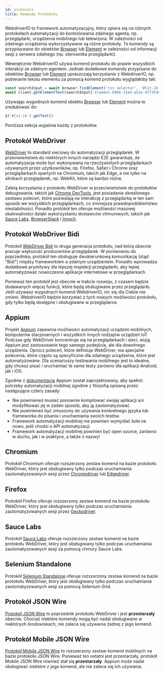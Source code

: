 ```yaml
---
id: protocols
title: Komendy Protokołu
---
```


WebdriverIO to framework automatyzacyjny, który opiera się na różnych protokołach automatyzacji do kontrolowania zdalnego agenta, np. przeglądarki, urządzenia mobilnego lub telewizora. W zależności od zdalnego urządzenia wykorzystywane są różne protokoły. Te komendy są przypisywane do obiektów [Browser](/docs/api/browser) lub [Element](/docs/api/element) w zależności od informacji sesji z serwera zdalnego (np. sterownika przeglądarki).

Wewnętrznie WebdriverIO używa komend protokołu do prawie wszystkich interakcji ze zdalnym agentem. Jednak dodatkowe komendy przypisane do obiektów [Browser](/docs/api/browser) lub [Element](/docs/api/element) upraszczają korzystanie z WebdriverIO, np. pobieranie tekstu elementu za pomocą komend protokołu wyglądałoby tak:

```js
const searchInput = await browser.findElement('css selector', '#lst-ib')
await client.getElementText(searchInput['element-6066-11e4-a52e-4f735466cecf'])
```

Używając wygodnych komend obiektu [Browser](/docs/api/browser) lub [Element](/docs/api/element) można to zredukować do:

```js
$('#lst-ib').getText()
```

Poniższa sekcja wyjaśnia każdy z protokołów.

## Protokół WebDriver

[WebDriver](https://w3c.github.io/webdriver/#elements) to standard sieciowy do automatyzacji przeglądarek. W przeciwieństwie do niektórych innych narzędzi E2E gwarantuje, że automatyzacja może być wykonywana na rzeczywistych przeglądarkach używanych przez użytkowników, np. Firefox, Safari i Chrome oraz przeglądarkach opartych na Chromium, takich jak Edge, a nie tylko na silnikach przeglądarek, np. WebKit, które są bardzo różne.

Zaletą korzystania z protokołu WebDriver w przeciwieństwie do protokołów debugowania, takich jak [Chrome DevTools](https://w3c.github.io/webdriver/#elements), jest posiadanie określonego zestawu poleceń, które pozwalają na interakcję z przeglądarką w ten sam sposób we wszystkich przeglądarkach, co zmniejsza prawdopodobieństwo niestabilności. Ponadto protokół ten oferuje możliwości masowej skalowalności dzięki wykorzystaniu dostawców chmurowych, takich jak [Sauce Labs](https://saucelabs.com/), [BrowserStack](https://www.browserstack.com/) i [innych](https://github.com/christian-bromann/awesome-selenium#cloud-services).

## Protokół WebDriver Bidi

Protokół [WebDriver Bidi](https://w3c.github.io/webdriver-bidi/) to druga generacja protokołu, nad którą obecnie pracuje większość producentów przeglądarek. W porównaniu do poprzednika, protokół ten obsługuje dwukierunkową komunikację (stąd "Bidi") między frameworkiem a zdalnym urządzeniem. Ponadto wprowadza dodatkowe prymitywy dla lepszej inspekcji przeglądarki, aby lepiej automatyzować nowoczesne aplikacje internetowe w przeglądarkach.

Ponieważ ten protokół jest obecnie w trakcie rozwoju, z czasem będzie dodawanych więcej funkcji, które będą obsługiwane przez przeglądarki. Jeśli używasz wygodnych komend WebdriverIO, nic się dla Ciebie nie zmieni. WebdriverIO będzie korzystać z tych nowych możliwości protokołu, gdy tylko będą dostępne i obsługiwane w przeglądarce.

## Appium

Projekt [Appium](https://appium.io/) zapewnia możliwości automatyzacji urządzeń mobilnych, komputerów stacjonarnych i wszystkich innych rodzajów urządzeń IoT. Podczas gdy WebDriver koncentruje się na przeglądarkach i sieci, wizją Appium jest zastosowanie tego samego podejścia, ale dla dowolnego urządzenia. Oprócz poleceń, które definiuje WebDriver, ma specjalne polecenia, które często są specyficzne dla zdalnego urządzenia, które jest automatyzowane. Dla scenariuszy testowania mobilnego jest to idealne, gdy chcesz pisać i uruchamiać te same testy zarówno dla aplikacji Android, jak i iOS.

Zgodnie z [dokumentacją](https://appium.github.io/appium.io/docs/en/about-appium/intro/?lang=en) Appium został zaprojektowany, aby spełnić potrzeby automatyzacji mobilnej zgodnie z filozofią opisaną przez następujące cztery zasady:

- Nie powinieneś musieć ponownie kompilować swojej aplikacji ani modyfikować jej w żaden sposób, aby ją zautomatyzować.
- Nie powinieneś być zmuszony do używania konkretnego języka lub frameworka do pisania i uruchamiania swoich testów.
- Framework automatyzacji mobilnej nie powinien wymyślać koła na nowo, jeśli chodzi o API automatyzacji.
- Framework automatyzacji mobilnej powinien być open source, zarówno w duchu, jak i w praktyce, a także z nazwy!

## Chromium

Protokół Chromium oferuje rozszerzony zestaw komend na bazie protokołu WebDriver, który jest obsługiwany tylko podczas uruchamiania zautomatyzowanych sesji przez [Chromedriver](https://chromedriver.chromium.org/chromedriver-canary) lub [Edgedriver](https://developer.microsoft.com/fr-fr/microsoft-edge/tools/webdriver).

## Firefox

Protokół Firefox oferuje rozszerzony zestaw komend na bazie protokołu WebDriver, który jest obsługiwany tylko podczas uruchamiania zautomatyzowanych sesji przez [Geckodriver](https://github.com/mozilla/geckodriver).

## Sauce Labs

Protokół [Sauce Labs](https://saucelabs.com/) oferuje rozszerzony zestaw komend na bazie protokołu WebDriver, który jest obsługiwany tylko podczas uruchamiania zautomatyzowanych sesji za pomocą chmury Sauce Labs.

## Selenium Standalone

Protokół [Selenium Standalone](https://www.selenium.dev/documentation/grid/advanced_features/endpoints/) oferuje rozszerzony zestaw komend na bazie protokołu WebDriver, który jest obsługiwany tylko podczas uruchamiania zautomatyzowanych sesji za pomocą Selenium Grid.

## Protokół JSON Wire

[Protokół JSON Wire](https://www.selenium.dev/documentation/legacy/json_wire_protocol/) to poprzednik protokołu WebDriver i jest __przestarzały__ obecnie. Chociaż niektóre komendy mogą być nadal obsługiwane w niektórych środowiskach, nie zaleca się używania żadnej z jego komend.

## Protokół Mobile JSON Wire

[Protokół Mobile JSON Wire](https://github.com/SeleniumHQ/mobile-spec/blob/master/spec-draft.md) to rozszerzony zestaw komend mobilnych na bazie protokołu JSON Wire. Ponieważ ten ostatni jest przestarzały, protokół Mobile JSON Wire również stał się __przestarzały__. Appium może nadal obsługiwać niektóre z jego komend, ale nie zaleca się ich używania.